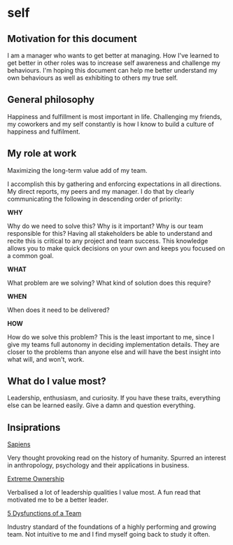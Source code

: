 # self

## Motivation for this document

I am a manager who wants to get better at managing. How I've learned to get better in other roles was to increase self awareness and challenge my behaviours. I'm hoping this document can help me better understand my own behaviours as well as exhibiting to others my true self. 

## General philosophy

Happiness and fulfillment is most important in life. Challenging my friends, my coworkers and my self constantly is how I know to build a culture of happiness and fulfilment.


## My role at work
Maximizing the long-term value add of my team. 

I accomplish this by gathering and enforcing expectations in all directions. My direct reports, my peers and my manager. I do that by clearly communicating the following in descending order of priority:

**WHY**

Why do we need to solve this? Why is it important? Why is our team responsible for this? Having all stakeholders be able to understand and recite this is critical to any project and team success. This knowledge allows you to make quick decisions on your own and keeps you focused on a common goal.

**WHAT**

What problem are we solving? What kind of solution does this require?

**WHEN**

When does it need to be delivered?

**HOW**

How do we solve this problem? This is the least important to me, since I give my teams full autonomy in deciding implementation details. They are closer to the problems than anyone else and will have the best insight into what will, and won't, work.

## What do I value most?
Leadership, enthusiasm, and curiosity. If you have these traits, everything else can be learned easily. Give a damn and question everything.

## Insiprations

[Sapiens](https://www.ynharari.com/book/sapiens-2/)

Very thought provoking read on the history of humanity. Spurred an interest in anthropology, psychology and their applications in business.


[Extreme Ownership](https://echelonfront.com/extreme-ownership/)

Verbalised a lot of leadership qualities I value most. A fun read that motivated me to be a better leader.


[5 Dysfunctions of a Team](https://de7pikzj4hvyk.cloudfront.net/wp-content/uploads/2020/12/11224029/FiveDysfunctions.pdf)

Industry standard of the foundations of a highly performing and growing team. Not intuitive to me and I find myself going back to study it often.

